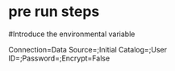 # pre run steps

#Introduce the environmental variable

Connection=Data Source=<DB HOST>;Initial Catalog=<DB NAME>;User ID=<DB USER>;Password=<DB PASSWORD>;Encrypt=False
